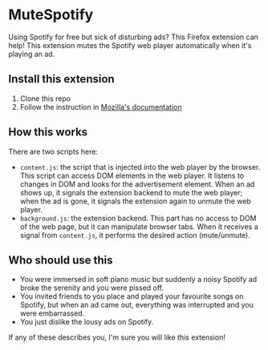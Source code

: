 # MuteSpotify
Using Spotify for free but sick of disturbing ads? This Firefox extension can help!
This extension mutes the Spotify web player automatically when it's playing an ad.

## Install this extension
1. Clone this repo
1. Follow the instruction in [Mozilla's documentation](https://developer.mozilla.org/en-US/docs/Mozilla/Add-ons/WebExtensions/Your_first_WebExtension#installing)

## How this works
There are two scripts here:
* `content.js`: the script that is injected into the web player by the browser. This script can access DOM elements in the web player. It listens to changes in DOM and looks for the advertisement element. When an ad shows up, it signals the extension backend to mute the web player; when the ad is gone, it signals the extension again to unmute the web player.
* `background.js`: the extension backend. This part has no access to DOM of the web page, but it can manipulate browser tabs. When it receives a signal from `content.js`, it performs the desired action (mute/unmute).

## Who should use this
* You were immersed in soft piano music but suddenly a noisy Spotify ad broke the serenity and you were pissed off.
* You invited friends to you place and played your favourite songs on Spotify, but when an ad came out, everything was interrupted and you were embarrassed.
* You just dislike the lousy ads on Spotify.

If any of these describes you, I'm sure you will like this extension!
